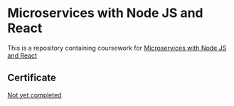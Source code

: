 # Microservices with Node JS and React

This is a repository containing coursework for [Microservices with Node JS and React](https://www.udemy.com/course/microservices-with-node-js-and-react/)

## Certificate

[Not yet completed](https://www.udemy.com/)
